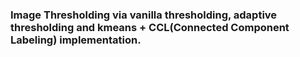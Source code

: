 ### Image Thresholding via vanilla thresholding, adaptive thresholding and kmeans + CCL(Connected Component Labeling) implementation.
